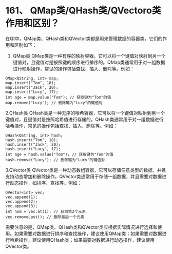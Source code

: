 # 161、 QMap类/QHash类/QVectoro类作用和区别？

在Qt中，QMap类、QHash类和QVector类都是用来管理数据的容器类，它们的作用和区别如下：

1. QMap类 QMap类是一种有序的映射容器，它可以将一个键值对映射到另一个键值对，且键值对是按照键的顺序进行排序的。QMap类通常用于对一组数据进行映射操作，常见的操作包括查找、插入、删除等。例如：

```
QMap<QString, int> map;
map.insert("Tom", 18);
map.insert("Jack", 20);
map.insert("Lucy", 17);
int age = map.value("Tom"); // 获取键为"Tom"的值
map.remove("Lucy"); // 删除键为"Lucy"的键值对
```

2.QHash类 QHash类是一种无序的哈希容器，它可以将一个键值对映射到另一个键值对，且键值对是按照哈希值进行存储的。QHash类通常用于对一组数据进行哈希操作，常见的操作包括查找、插入、删除等。例如：

```
QHash<QString, int> hash;
hash.insert("Tom", 18);
hash.insert("Jack", 20);
hash.insert("Lucy", 17);
int age = hash.value("Tom"); // 获取键为"Tom"的值
hash.remove("Lucy"); // 删除键为"Lucy"的键值对
```

3.QVector类 QVector类是一种动态数组容器，它可以存储任意类型的数据，并且支持动态增加和删除操作。QVector类通常用于存储一组数据，并且需要对数据进行动态操作，如排序、查找等。例如：

```
QVector<int> vec;
vec.append(1);
vec.append(2);
vec.append(3);
int num = vec.at(1); // 获取第2个元素
vec.removeLast(); // 删除最后一个元素
```

需要注意的是，QMap类、QHash类和QVector类应根据实际情况进行选择和使用。如果需要对数据进行排序和查找操作，建议使用QMap类；如果需要对数据进行哈希操作，建议使用QHash类；如果需要对数据进行动态操作，建议使用QVector类。